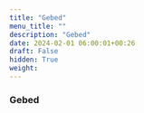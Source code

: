 ```yaml
---
title: "Gebed"
menu_title: ""
description: "Gebed"
date: 2024-02-01 06:00:01+00:26
draft: False
hidden: True
weight:
---
```

### Gebed


